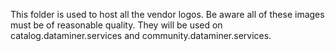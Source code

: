 This folder is used to host all the vendor logos. Be aware all of these images must be of reasonable quality. They will be used on catalog.dataminer.services and community.dataminer.services.

